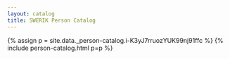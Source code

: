 ```yaml
---
layout: catalog
title: SWERIK Person Catalog
---
```

{% assign p = site.data._person-catalog.i-K3yJ7rruozYUK99nj91ffc %}
{% include person-catalog.html p=p %}

